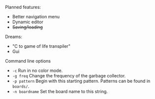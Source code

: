Planned features:
 - Better navigation menu
 - Dynamic editor
 - ~~Saving/loading~~

Dreams:
 - "C to game of life transpiler"
 - Gui

Command line options
 - `-c` Run in no color mode.
 - `-g freq` Change the frequency of the garbage collector.
 - `-p pattern` Begin with this starting pattern. Patterns can be found in `boards/`.
 - `-n boardname` Set the board name to this string.
